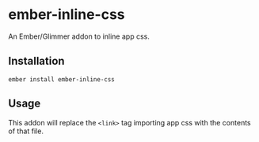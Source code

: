 # ember-inline-css

An Ember/Glimmer addon to inline app css.

## Installation

```
ember install ember-inline-css
```

## Usage

This addon will replace the `<link>` tag importing app css with the contents of
that file.

